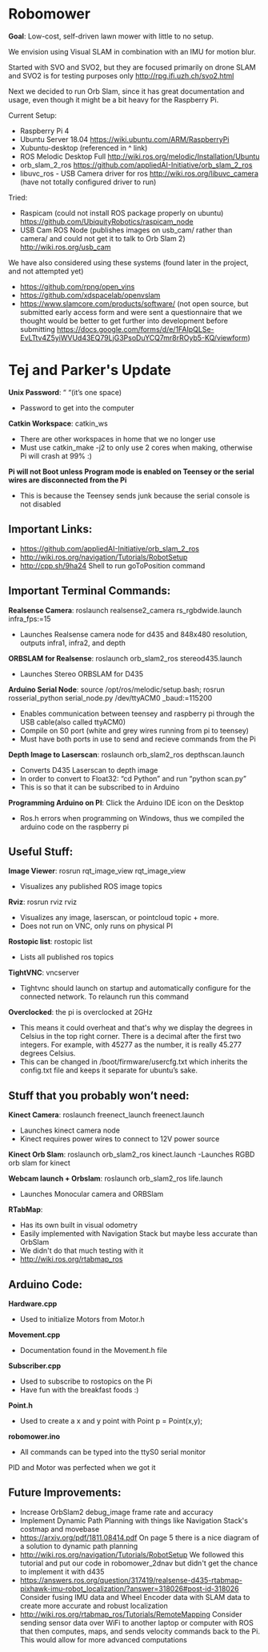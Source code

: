 # Robomower
**Goal**: Low-cost, self-driven lawn mower with little to no setup.

We envision using Visual SLAM in combination with an IMU for motion blur.

Started with SVO and SVO2, but they are focused primarily on drone SLAM and SVO2 is for testing purposes only http://rpg.ifi.uzh.ch/svo2.html


Next we decided to run Orb Slam, since it has great documentation and usage, even though it might be a bit heavy for the Raspberry Pi.

Current Setup:
- Raspberry Pi 4
- Ubuntu Server 18.04 https://wiki.ubuntu.com/ARM/RaspberryPi
- Xubuntu-desktop (referenced in ^ link)
- ROS Melodic Desktop Full http://wiki.ros.org/melodic/Installation/Ubuntu
- orb_slam_2_ros https://github.com/appliedAI-Initiative/orb_slam_2_ros 
- libuvc_ros - USB Camera driver for ros http://wiki.ros.org/libuvc_camera (have not totally configured driver to run)

Tried:
- Raspicam (could not install ROS package properly on ubuntu) https://github.com/UbiquityRobotics/raspicam_node
- USB Cam ROS Node (publishes images on usb_cam/ rather than camera/ and could not get it to talk to Orb Slam 2) http://wiki.ros.org/usb_cam

We have also considered using these systems (found later in the project, and not attempted yet)
- https://github.com/rpng/open_vins
- https://github.com/xdspacelab/openvslam
- https://www.slamcore.com/products/software/ (not open source, but submitted early access form and were sent a questionnaire that we thought would be better to get further into development before submitting https://docs.google.com/forms/d/e/1FAIpQLSe-EvLTtv4Z5yiWVUd43EQ79LjG3PsoDuYCQ7mr8rROyb5-KQ/viewform)


# Tej and Parker's Update

**Unix Password**: “ “(it’s one space)
- Password to get into the computer

**Catkin Workspace**: catkin_ws
- There are other workspaces in home that we no longer use 
- Must use catkin_make -j2 to only use 2 cores when making, otherwise Pi will crash at 99% :)

**Pi will not Boot unless Program mode is enabled on Teensey or the serial wires are disconnected from the Pi** 
- This is because the Teensey sends junk because the serial console is not disabled

Important Links:
-
- https://github.com/appliedAI-Initiative/orb_slam_2_ros
- http://wiki.ros.org/navigation/Tutorials/RobotSetup
- http://cpp.sh/9ha24 Shell to run goToPosition command

Important Terminal Commands:
-

**Realsense Camera**: roslaunch realsense2_camera rs_rgbdwide.launch infra_fps:=15
- Launches Realsense camera node for d435 and 848x480 resolution, outputs infra1, infra2, and depth

**ORBSLAM for Realsense**: roslaunch orb_slam2_ros stereod435.launch
- Launches Stereo ORBSLAM for D435

**Arduino Serial Node**: source /opt/ros/melodic/setup.bash; rosrun rosserial_python serial_node.py /dev/ttyACM0  _baud:=115200 
- Enables communication between teensey and raspberry pi through the USB cable(also called ttyACM0)
- Compile on S0 port (white and grey wires running from pi to teensey)
- Must have both ports in use to send and recieve commands from the Pi

**Depth Image to Laserscan**: roslaunch orb_slam2_ros depthscan.launch
- Converts D435 Laserscan to depth image 
- In order to convert to Float32: “cd Python” and run “python scan.py”
- This is so that it can be subscribed to in Arduino

**Programming Arduino on PI**: Click the Arduino IDE icon on the Desktop
- Ros.h errors when programming on Windows, thus we compiled the arduino code on the raspberry pi 

Useful Stuff:
-

**Image Viewer**: rosrun rqt_image_view rqt_image_view
- Visualizes any published ROS image topics

**Rviz**: rosrun rviz rviz
- Visualizes any image, laserscan, or pointcloud topic + more. 
- Does not run on VNC, only runs on physical PI

**Rostopic list**: rostopic list
- Lists all published ros topics

**TightVNC**: vncserver
- Tightvnc should launch on startup and automatically configure for the connected network. To relaunch run this command

**Overclocked**: the pi is overclocked at 2GHz
- This means it could overheat and that's why we display the degrees in Celsius in the top right corner. There is a decimal after the first two integers. For example, with 45277 as the number, it is really 45.277 degrees Celsius. 
- This can be changed in /boot/firmware/usercfg.txt which inherits the config.txt file and keeps it separate for ubuntu’s sake. 

Stuff that you probably won’t need:
-

**Kinect Camera**: roslaunch freenect_launch freenect.launch
- Launches kinect camera node
- Kinect requires power wires to connect to 12V power source

**Kinect Orb Slam**: roslaunch orb_slam2_ros kinect.launch
-Launches RGBD orb slam for kinect

**Webcam launch + Orbslam**: roslaunch orb_slam2_ros life.launch
- Launches Monocular camera and ORBSlam

**RTabMap**:
- Has its own built in visual odometry
- Easily implemented with Navigation Stack but maybe less accurate than OrbSlam
- We didn't do that much testing with it
- http://wiki.ros.org/rtabmap_ros

Arduino Code:
-

**Hardware.cpp**
- Used to initialize Motors from Motor.h

**Movement.cpp**
- Documentation found in the Movement.h file

**Subscriber.cpp**
- Used to subscribe to rostopics on the Pi
- Have fun with the breakfast foods :)

**Point.h**
- Used to create a x and y point with Point p = Point(x,y);

**robomower.ino**
- All commands can be typed into the ttyS0 serial monitor 

PID and Motor was perfected when we got it


Future Improvements:
-
- Increase OrbSlam2 debug_image frame rate and accuracy
- Implement Dynamic Path Planning with things like Navigation Stack's costmap and movebase
- https://arxiv.org/pdf/1811.08414.pdf On page 5 there is a nice diagram of a solution to dynamic path planning
- http://wiki.ros.org/navigation/Tutorials/RobotSetup We followed this tutorial and put our code in robomower_2dnav but didn't get the chance to implement it with d435
- https://answers.ros.org/question/317419/realsense-d435-rtabmap-pixhawk-imu-robot_localization/?answer=318026#post-id-318026 Consider fusing IMU data and Wheel Encoder data with SLAM data to create more accurate and robust localization 
- http://wiki.ros.org/rtabmap_ros/Tutorials/RemoteMapping Consider sending sensor data over WiFi to another laptop or computer with ROS that then computes, maps, and sends velocity commands back to the Pi. This would allow for more advanced computations





